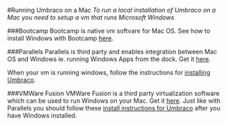 #Running Umbraco on a Mac
*To run a local installation of Umbraco on a Mac you need to setup a vm that runs Microsoft Windows*

###Bootcamp
Bootcamp is native vm softvare for Mac OS. See how to install Windows with Bootcamp [here](http://support.apple.com/en-us/HT201468).

###Parallels
Parallels is third party and enables integration between Mac OS and Windows ie. running Windows Apps from the dock. Get it [here](https://www.parallels.com). 

When your vm is running windows, follow the instructions for [installing Umbraco](index.md).

###VMWare Fusion
VMWare Fusion is a third party virtualization software which can be used to run Windows on your Mac.  Get it [here](http://www.vmware.com/products/fusion.html).  Just like with Parallels you should follow these [install instructions for Umbraco](index.md) after you have Windows installed.